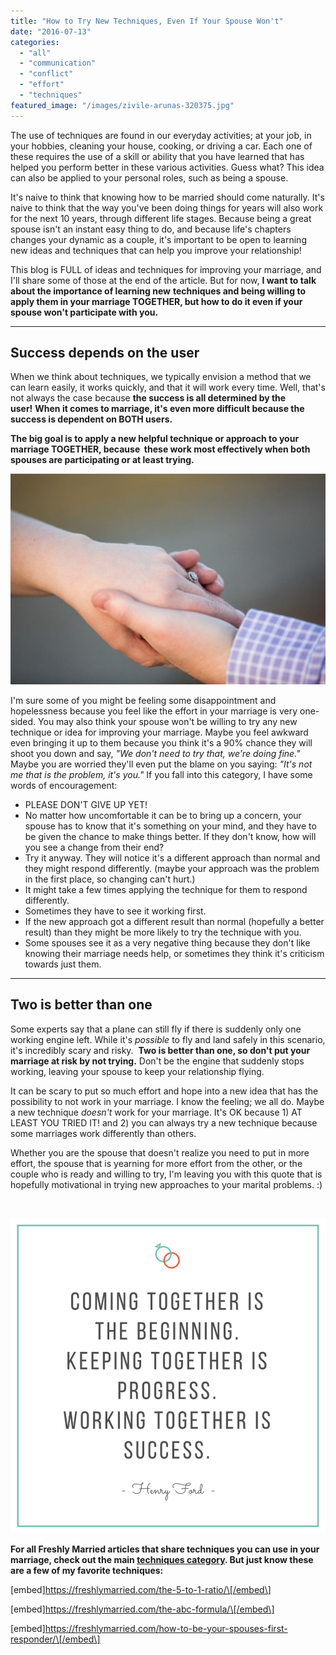 ```yaml
---
title: "How to Try New Techniques, Even If Your Spouse Won't"
date: "2016-07-13"
categories: 
  - "all"
  - "communication"
  - "conflict"
  - "effort"
  - "techniques"
featured_image: "/images/zivile-arunas-320375.jpg"
---
```


The use of techniques are found in our everyday activities; at your job, in your hobbies, cleaning your house, cooking, or driving a car. Each one of these requires the use of a skill or ability that you have learned that has helped you perform better in these various activities. Guess what? This idea can also be applied to your personal roles, such as being a spouse.

It's naive to think that knowing how to be married should come naturally. It's naive to think that the way you've been doing things for years will also work for the next 10 years, through different life stages. Because being a great spouse isn't an instant easy thing to do, and because life's chapters changes your dynamic as a couple, it's important to be open to learning new ideas and techniques that can help you improve your relationship!

This blog is FULL of ideas and techniques for improving your marriage, and I'll share some of those at the end of the article. But for now, **I want to talk about the importance of learning new** **techniques and being willing to apply them in your marriage TOGETHER, but how to do it even if your spouse won't participate with you.**

* * *

## Success depends on the user

When we think about techniques, we typically envision a method that we can learn easily, it works quickly, and that it will work every time. Well, that's not always the case because **the success is all determined by the user!** **When it comes to marriage, it's even more difficult because the success is dependent on BOTH users.**

**The big goal is to apply a new helpful technique or approach to your marriage TOGETHER, because  these work most effectively when both spouses are participating or at least trying.**

![henry ford quotes, henry ford, teamwork quotes, success quotes, working together quotes, working together in marriage, working together in marriage quotes, successful marriage, advice for successful marriage, marriage techniques, techniques to try in marriage, when your spouse isn't willing to try, no effort from spouse, giving more effort in marriage, improving your marriage, improving your communication, newlywed advice, newlywed help, marriage support, marriage success, marriage specialist, ](/images/IMG_0072.jpg)

I'm sure some of you might be feeling some disappointment and hopelessness because you feel like the effort in your marriage is very one-sided. You may also think your spouse won't be willing to try any new technique or idea for improving your marriage. Maybe you feel awkward even bringing it up to them because you think it's a 90% chance they will shoot you down and say, _"We don't need to try that, we're doing fine."_ Maybe you are worried they'll even put the blame on you saying: _"It's not me that is the problem, it's you."_ If you fall into this category, I have some words of encouragement:

- PLEASE DON'T GIVE UP YET!
- No matter how uncomfortable it can be to bring up a concern, your spouse has to know that it's something on your mind, and they have to be given the chance to make things better. If they don't know, how will you see a change from their end?
- Try it anyway. They will notice it's a different approach than normal and they might respond differently. (maybe your approach was the problem in the first place, so changing can't hurt.)
- It might take a few times applying the technique for them to respond differently.
- Sometimes they have to see it working first.
- If the new approach got a different result than normal (hopefully a better result) than they might be more likely to try the technique with you.
- Some spouses see it as a very negative thing because they don't like knowing their marriage needs help, or sometimes they think it's criticism towards just them.

* * *

## Two is better than one

Some experts say that a plane can still fly if there is suddenly only one working engine left. While it's _possible_ to fly and land safely in this scenario, it's incredibly scary and risky.  **Two is better than one, so don't put your marriage at risk by not trying.** Don't be the engine that suddenly stops working, leaving your spouse to keep your relationship flying.

It can be scary to put so much effort and hope into a new idea that has the possibility to not work in your marriage. I know the feeling; we all do. Maybe a new technique _doesn't_ work for your marriage. It's OK because 1) AT LEAST YOU TRIED IT! and 2) you can always try a new technique because some marriages work differently than others.

Whether you are the spouse that doesn't realize you need to put in more effort, the spouse that is yearning for more effort from the other, or the couple who is ready and willing to try, I'm leaving you with this quote that is hopefully motivational in trying new approaches to your marital problems. :)

 

![henry ford quotes, henry ford, teamwork quotes, success quotes, working together quotes, working together in marriage, working together in marriage quotes, successful marriage, advice for successful marriage, marriage techniques, techniques to try in marriage, when your spouse isn't willing to try, no effort from spouse, giving more effort in marriage, improving your marriage, improving your communication, newlywed advice, newlywed help, marriage support, marriage success, marriage specialist, ](/images/coming-together-is-the-beginning.png)

**For all Freshly Married articles that share techniques you can use in your marriage, check out the main [techniques category](https://freshlymarried.com/category/techniques/). But just know these are a few of my favorite techniques:**

\[embed\]https://freshlymarried.com/the-5-to-1-ratio/\[/embed\]

\[embed\]https://freshlymarried.com/the-abc-formula/\[/embed\]

\[embed\]https://freshlymarried.com/how-to-be-your-spouses-first-responder/\[/embed\]
